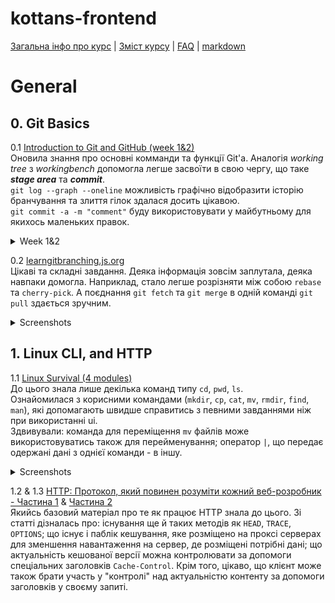 # kottans-frontend

[Загальна інфо про курс](https://github.com/kottans/frontend/blob/2022_UA/README.md) | [Зміст курсу](https://github.com/kottans/frontend/blob/2022_UA/contents.md) | [FAQ](https://github.com/kottans/frontend/blob/2022_UA/faq.md) | [markdown](https://help.github.com/categories/writing-on-github/)

# General

## 0. Git Basics

0.1 [Introduction to Git and GitHub (week 1&2)](https://www.coursera.org/learn/introduction-git-github)  
Оновила знання про основні комманди та функції Git'а. Аналогія _working tree_ з _workingbench_ допомогла легше засвоїти в свою чергу, що таке **_stage area_** та **_commit_**.  
`git log --graph --oneline` можливість графічно відобразити історію бранчування та злиття гілок здалася досить цікавою.  
`git commit -a -m "comment"` буду використовувати у майбутньому для якихось маленьких правок.

<details><summary>Week 1&2</summary>

 ![coursera week 1](./task_git_collaboration/git-coursera-w1.PNG)  
 
 ![coursera week 2](./task_git_collaboration/git-coursera-w2.PNG)  
</details>

0.2 [learngitbranching.js.org](https://learngitbranching.js.org/)  
Цікаві та складні завдання. Деяка інформація зовсім заплутала, деяка навпаки домогла. Наприклад, стало легше розрізняти між собою `rebase` та `cherry-pick`. А поєднання `git fetch` та `git merge` в одній команді `git pull` здається зручним.

<details><summary>Screenshots</summary>

![learngitbranching level Introduction Sequence](./task_git_collaboration/git_01.PNG)  

![learngitbranching level Push & Pull -- віддалені репозиторії в Git!](./task_git_collaboration/git_02.PNG)  

</details>

## 1. Linux CLI, and HTTP

1.1 [Linux Survival (4 modules)](https://linuxsurvival.com/linux-tutorial-introduction/)  
До цього знала лише декілька команд типу `cd`, `pwd`, `ls`.  
Ознайомилася з корисними командами (`mkdir`, `cp`, `cat`, `mv`, `rmdir`, `find`, `man`), які допомагають швидше справитись з певними завданнями ніж при використанні ui.  
Здвивували: команда для переміщення `mv` файлів може використовуватись також для перейменування; оператор `|`, що передає одержані дані з однієї команди - в іншу.

<details><summary>Screenshots</summary>
 
![linux quiz 1](./task_linux_cli/linux_01.PNG)  

![linux quiz 2](./task_linux_cli/linux_02.PNG)  

![linux quiz 3](./task_linux_cli/linux_03.PNG)  

![linux quiz 4](./task_linux_cli/linux_04.PNG)  
</details>

1.2 & 1.3 [HTTP: Протокол, який повинен розуміти кожний веб-розробник - Частина 1](https://code.tutsplus.com/uk/tutorials/http-the-protocol-every-web-developer-must-know-part-1--net-31177) & [Частина 2](https://code.tutsplus.com/uk/tutorials/http-the-protocol-every-web-developer-must-know-part-2--net-31155)  
Якийсь базовий матеріал про те як працює HTTP знала до цього. Зі статті дізналась про: існування ще й таких методів як `HEAD`, `TRACE`, `OPTIONS`; що існує і паблік кешування, яке розміщено на проксі серверах для зменшення навантаження на сервер, де розміщені потрібні дані; що актуальність кешованої версії можна контролювати за допомоги спеціальних заголовків `Cache-Control`. Крім того, цікаво, що клієнт може також брати участь у "контролі" над актуальністю контенту за допомоги заголовків у своєму запиті.
